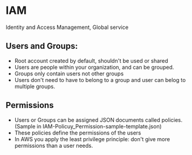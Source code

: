 # IAM

Identity and Access Management, Global service

## Users and Groups:

* Root account created by default, shouldn't be used or shared
* Users are people within your organization,  and can be grouped.
* Groups only contain users not other groups
* Users don't need to have to belong to a group and user can belog to multiple groups.

## Permissions

* Users or Groups can be assigned JSON documents called policies. (Sample in IAM-Policuy_Permission-sample-template.json)
* These policies define the permissions of the users
* In AWS you apply the least privilege principle: don't give more permissions than a user needs.